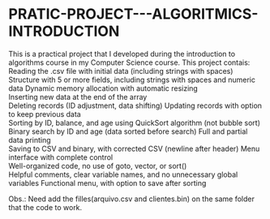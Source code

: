 # PRATIC-PROJECT---ALGORITMICS-INTRODUCTION
This is a practical project that I developed during the introduction to algorithms course in my Computer Science course.
This project contais: Reading the .csv file with initial data (including strings with spaces)	
Structure with 5 or more fields, including strings with spaces and numeric data	
Dynamic memory allocation with automatic resizing	
Inserting new data at the end of the array	
Deleting records (ID adjustment, data shifting)	
Updating records with option to keep previous data	
Sorting by ID, balance, and age using QuickSort algorithm (not bubble sort)	
Binary search by ID and age (data sorted before search)	
Full and partial data printing	
Saving to CSV and binary, with corrected CSV (newline after header)	
Menu interface with complete control	
Well-organized code, no use of goto, vector, or sort()	
Helpful comments, clear variable names, and no unnecessary global variables	
Functional menu, with option to save after sorting

Obs.: Need add the filles(arquivo.csv and clientes.bin) on the same folder that the code to work.
